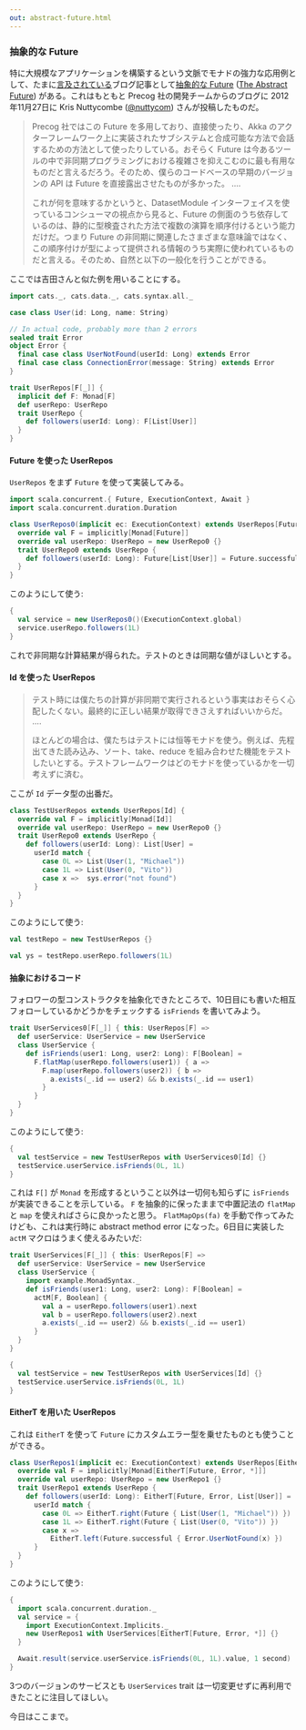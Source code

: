 ```yaml
---
out: abstract-future.html
---
```


  [afja]: http://eed3si9n.com/ja/the-abstract-future
  [af]: http://logji.blogspot.com/2014/02/the-abstract-future.html
  [truepower]: http://d.hatena.ne.jp/xuwei/20150329/1427599055

### 抽象的な Future

特に大規模なアプリケーションを構築するという文脈でモナドの強力な応用例として、たまに[言及されている][truepower]ブログ記事として[抽象的な Future][afja]
([The Abstract Future][af]) がある。これはもともと Precog 社の開発チームからのブログに 2012年11月27日に
Kris Nuttycombe ([@nuttycom](https://twitter.com/nuttycom)) さんが投稿したものだ。

> Precog 社ではこの Future を多用しており、直接使ったり、Akka のアクターフレームワーク上に実装されたサブシステムと合成可能な方法で会話するための方法として使ったりしている。おそらく Future は今あるツールの中で非同期プログラミングにおける複雑さを抑えこむのに最も有用なものだと言えるだろう。そのため、僕らのコードベースの早期のバージョンの API は Future を直接露出させたものが多かった。
> ....
>
> これが何を意味するかというと、DatasetModule インターフェイスを使っているコンシューマの視点から見ると、Future の側面のうち依存しているのは、静的に型検査された方法で複数の演算を順序付けるという能力だけだ。つまり Future の非同期に関連したさまざまな意味論ではなく、この順序付けが型によって提供される情報のうち実際に使われているものだと言える。そのため、自然と以下の一般化を行うことができる。

ここでは吉田さんと似た例を用いることにする。

```scala mdoc
import cats._, cats.data._, cats.syntax.all._

case class User(id: Long, name: String)

// In actual code, probably more than 2 errors
sealed trait Error
object Error {
  final case class UserNotFound(userId: Long) extends Error
  final case class ConnectionError(message: String) extends Error
}

trait UserRepos[F[_]] {
  implicit def F: Monad[F]
  def userRepo: UserRepo
  trait UserRepo {
    def followers(userId: Long): F[List[User]]
  }
}
```

#### Future を使った UserRepos

`UserRepos` をまず `Future` を使って実装してみる。

```scala mdoc
import scala.concurrent.{ Future, ExecutionContext, Await }
import scala.concurrent.duration.Duration

class UserRepos0(implicit ec: ExecutionContext) extends UserRepos[Future] {
  override val F = implicitly[Monad[Future]]
  override val userRepo: UserRepo = new UserRepo0 {}
  trait UserRepo0 extends UserRepo {
    def followers(userId: Long): Future[List[User]] = Future.successful { Nil }
  }
}
```

このようにして使う:

```scala mdoc
{
  val service = new UserRepos0()(ExecutionContext.global)
  service.userRepo.followers(1L)
}
```

これで非同期な計算結果が得られた。テストのときは同期な値がほしいとする。

#### Id を使った UserRepos

> テスト時には僕たちの計算が非同期で実行されるという事実はおそらく心配したくない。最終的に正しい結果が取得できさえすればいいからだ。
> ....
>
> ほとんどの場合は、僕たちはテストには恒等モナドを使う。例えば、先程出てきた読み込み、ソート、take、reduce を組み合わせた機能をテストしたいとする。テストフレームワークはどのモナドを使っているかを一切考えずに済む。

ここが `Id` データ型の出番だ。

```scala mdoc
class TestUserRepos extends UserRepos[Id] {
  override val F = implicitly[Monad[Id]]
  override val userRepo: UserRepo = new UserRepo0 {}
  trait UserRepo0 extends UserRepo {
    def followers(userId: Long): List[User] =
      userId match {
        case 0L => List(User(1, "Michael"))
        case 1L => List(User(0, "Vito"))
        case x =>  sys.error("not found")
      }
  }
}
```

このようにして使う:

```scala mdoc
val testRepo = new TestUserRepos {}

val ys = testRepo.userRepo.followers(1L)
```

#### 抽象におけるコード

フォロワーの型コンストラクタを抽象化できたところで、10日目にも書いた相互フォローしているかどうかをチェックする `isFriends` を書いてみよう。

```scala mdoc
trait UserServices0[F[_]] { this: UserRepos[F] =>
  def userService: UserService = new UserService
  class UserService {
    def isFriends(user1: Long, user2: Long): F[Boolean] =
      F.flatMap(userRepo.followers(user1)) { a =>
        F.map(userRepo.followers(user2)) { b =>
          a.exists(_.id == user2) && b.exists(_.id == user1)
        }
      }
  }
}
```

このようにして使う:

```scala mdoc
{
  val testService = new TestUserRepos with UserServices0[Id] {}
  testService.userService.isFriends(0L, 1L)
}
```

これは `F[]` が `Monad` を形成するということ以外は一切何も知らずに `isFriends` が実装できることを示している。
`F` を抽象的に保ったままで中置記法の `flatMap` と `map` を使えればさらに良かったと思う。 `FlatMapOps(fa)` を手動で作ってみたけども、これは実行時に abstract method error になった。6日目に実装した `actM` マクロはうまく使えるみたいだ:

```scala mdoc
trait UserServices[F[_]] { this: UserRepos[F] =>
  def userService: UserService = new UserService
  class UserService {
    import example.MonadSyntax._
    def isFriends(user1: Long, user2: Long): F[Boolean] =
      actM[F, Boolean] {
        val a = userRepo.followers(user1).next
        val b = userRepo.followers(user2).next
        a.exists(_.id == user2) && b.exists(_.id == user1)
      }
  }
}

{
  val testService = new TestUserRepos with UserServices[Id] {}
  testService.userService.isFriends(0L, 1L)
}
```

#### EitherT を用いた UserRepos

これは `EitherT` を使って `Future` にカスタムエラー型を乗せたものとも使うことができる。

```scala mdoc
class UserRepos1(implicit ec: ExecutionContext) extends UserRepos[EitherT[Future, Error, *]] {
  override val F = implicitly[Monad[EitherT[Future, Error, *]]]
  override val userRepo: UserRepo = new UserRepo1 {}
  trait UserRepo1 extends UserRepo {
    def followers(userId: Long): EitherT[Future, Error, List[User]] =
      userId match {
        case 0L => EitherT.right(Future { List(User(1, "Michael")) })
        case 1L => EitherT.right(Future { List(User(0, "Vito")) })
        case x =>
          EitherT.left(Future.successful { Error.UserNotFound(x) })
      }
  }
}
```

このようにして使う:

```scala mdoc
{
  import scala.concurrent.duration._
  val service = {
    import ExecutionContext.Implicits._
    new UserRepos1 with UserServices[EitherT[Future, Error, *]] {}
  }

  Await.result(service.userService.isFriends(0L, 1L).value, 1 second)
}
```

3つのバージョンのサービスとも `UserServices` trait は一切変更せずに再利用できたことに注目してほしい。

今日はここまで。
